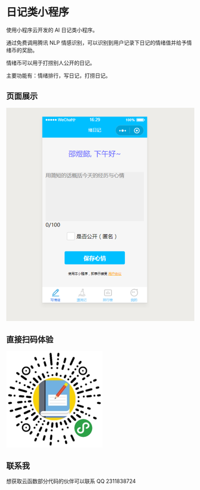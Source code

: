 # 日记类小程序

使用小程序云开发的 AI 日记类小程序。

通过免费调用腾讯 NLP 情感识别，可以识别到用户记录下日记的情绪值并给予情绪币的奖励。

情绪币可以用于打捞别人公开的日记。

主要功能有：情绪排行，写日记，打捞日记。

## 页面展示

![AI日记](https://github.com/amazingTest/miniprogram-Diary/blob/master/img/sample.jpg)

## 直接扫码体验

![AI日记](https://github.com/amazingTest/miniprogram-Diary/blob/master/img/2d-code.jpg)

## 联系我

想获取云函数部分代码的伙伴可以联系 QQ 2311838724




